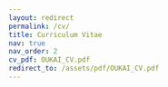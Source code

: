 ```yaml
---
layout: redirect
permalink: /cv/
title: Curriculum Vitae
nav: true
nav_order: 2
cv_pdf: OUKAI_CV.pdf
redirect_to: /assets/pdf/OUKAI_CV.pdf
---
```

